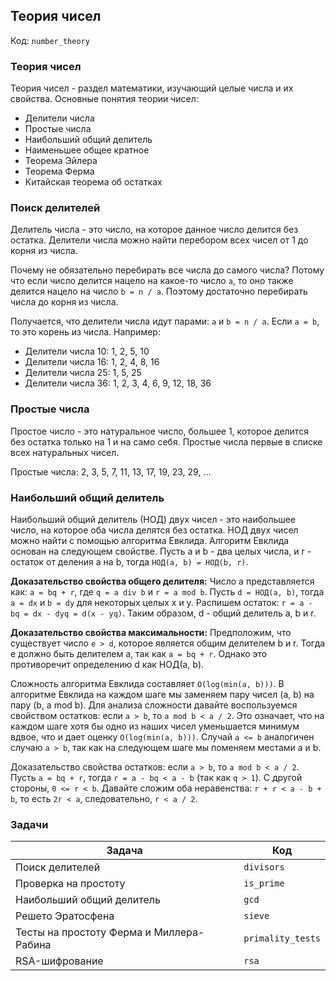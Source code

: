 ## Теория чисел

Код: `number_theory`

### Теория чисел

Теория чисел - раздел математики, изучающий целые числа и их свойства. Основные понятия теории чисел:

- Делители числа
- Простые числа
- Наибольший общий делитель
- Наименьшее общее кратное
- Теорема Эйлера
- Теорема Ферма
- Китайская теорема об остатках

### Поиск делителей

Делитель числа - это число, на которое данное число делится без остатка. Делители числа можно найти перебором всех чисел
от 1 до корня из числа.

Почему не обязательно перебирать все числа до самого числа? Потому что если число делится нацело на какое-то число `a`,
то оно также делится нацело на число `b = n / a`. Поэтому достаточно перебирать числа до корня из числа.

Получается, что делители числа идут парами: `a` и `b = n / a`. Если `a = b`, то это корень из числа. Например:

- Делители числа 10: 1, 2, 5, 10
- Делители числа 16: 1, 2, 4, 8, 16
- Делители числа 25: 1, 5, 25
- Делители числа 36: 1, 2, 3, 4, 6, 9, 12, 18, 36

### Простые числа

Простое число - это натуральное число, большее 1, которое делится без остатка только на 1 и на само себя. Простые числа
первые в списке всех натуральных чисел.

Простые числа: 2, 3, 5, 7, 11, 13, 17, 19, 23, 29, ...

### Наибольший общий делитель

Наибольший общий делитель (НОД) двух чисел - это наибольшее число, на которое оба числа делятся без остатка.
НОД двух чисел можно найти с помощью алгоритма Евклида. Алгоритм Евклида основан на следующем свойстве.
Пусть a и b - два целых числа, и r - остаток от деления a на b, тогда `НОД(a, b) = НОД(b, r)`.

**Доказательство свойства общего делителя:** Число a представляется как: `a = bq + r`, где `q = a div b` и
`r = a mod b`. Пусть `d = НОД(a, b)`, тогда `a = dx` и `b = dy` для некоторых целых x и y. Распишем остаток:
`r = a - bq = dx - dyq = d(x - yq)`. Таким образом, d - общий делитель a, b и r.

**Доказательство свойства максимальности:**
Предположим, что существует число `e > d`, которое является общим делителем b и r.
Тогда e должно быть делителем a, так как `a = bq + r`.
Однако это противоречит определению d как НОД(a, b).

Сложность алгоритма Евклида составляет `O(log(min(a, b)))`. В алгоритме Евклида на каждом шаге мы заменяем пару чисел
(a, b) на пару (b, a mod b). Для анализа сложности давайте воспользуемся свойством остатков:
если `a > b`, то `a mod b < a / 2`. Это означает, что на каждом шаге хотя бы одно из наших чисел
уменьшается минимум вдвое, что и дает оценку `O(log(min(a, b)))`. Случай `a <= b` аналогичен случаю `a > b`, так как на
следующем шаге мы поменяем местами a и b.

Доказательство свойства остатков: если `a > b`, то `a mod b < a / 2`. Пусть `a = bq + r`, тогда
`r = a - bq < a - b` (так как `q > 1`). С другой стороны, `0 <= r < b`. Давайте сложим оба неравенства:
`r + r < a - b + b`, то есть `2r < a`, следовательно, `r < a / 2`.

### Задачи

| Задача                                   | Код               |
|------------------------------------------|-------------------|
| Поиск делителей                          | `divisors`        |
| Проверка на простоту                     | `is_prime`        |
| Наибольший общий делитель                | `gcd`             |
| Решето Эратосфена                        | `sieve`           |
| Тесты на простоту Ферма и Миллера-Рабина | `primality_tests` |
| RSA-шифрование                           | `rsa`             |